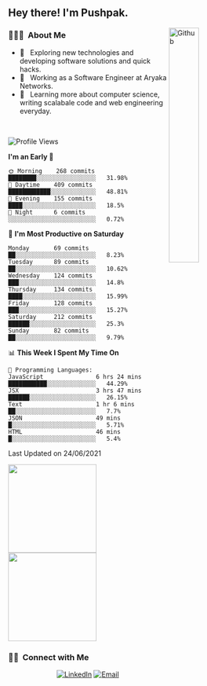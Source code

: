<h2> Hey there! I'm Pushpak.</h2>

<img width="35%" align="right" alt="Github" src="https://user-images.githubusercontent.com/48678280/88862734-4903af80-d201-11ea-968b-9c939d88a37c.gif" />

<h3> 👨🏻‍💻 &nbsp;About Me </h3>

- 🤔 &nbsp; Exploring new technologies and developing software solutions and quick hacks.
- 💼 &nbsp; Working as a Software Engineer at Aryaka Networks.
- 🌱 &nbsp; Learning more about computer science, writing scalabale code and web engineering everyday.

<!-- <h3> 🛠 &nbsp;Tech Stack</h3> -->

<!-- - 🌐 &nbsp;
  ![JavaScript](https://img.shields.io/badge/-JavaScript-333333?style=flat&logo=javascript)
  ![React](https://img.shields.io/badge/-React-333333?style=flat&logo=react)
  ![Vue](https://img.shields.io/badge/-Vue-333333?style=flat&logo=vue,js)
  ![Node.js](https://img.shields.io/badge/-Node.js-333333?style=flat&logo=node.js) -->
  
<!-- - 💻 &nbsp;
  ![Java](https://img.shields.io/badge/-Java-333333?style=flat&logo=Java&logoColor=007396)
- 🛢 &nbsp;
  ![MySQL](https://img.shields.io/badge/-MySQL-333333?style=flat&logo=mysql)
- ⚙️ &nbsp;
  ![Git](https://img.shields.io/badge/-Git-333333?style=flat&logo=git)
- 🔧 &nbsp;
  ![Visual Studio Code](https://img.shields.io/badge/-Visual%20Studio%20Code-333333?style=flat&logo=visual-studio-code&logoColor=007ACC)
  ![Eclipse](https://img.shields.io/badge/-Eclipse-333333?style=flat&logo=eclipse-ide&logoColor=2C2255) -->

<br/>

<!--START_SECTION:waka-->
![Profile Views](http://img.shields.io/badge/Profile%20Views-1-blue)

**I'm an Early 🐤** 

```text
🌞 Morning    268 commits    ████████░░░░░░░░░░░░░░░░░   31.98% 
🌆 Daytime    409 commits    ████████████░░░░░░░░░░░░░   48.81% 
🌃 Evening    155 commits    ████░░░░░░░░░░░░░░░░░░░░░   18.5% 
🌙 Night      6 commits      ░░░░░░░░░░░░░░░░░░░░░░░░░   0.72%

```
📅 **I'm Most Productive on Saturday** 

```text
Monday       69 commits     ██░░░░░░░░░░░░░░░░░░░░░░░   8.23% 
Tuesday      89 commits     ██░░░░░░░░░░░░░░░░░░░░░░░   10.62% 
Wednesday    124 commits    ███░░░░░░░░░░░░░░░░░░░░░░   14.8% 
Thursday     134 commits    ████░░░░░░░░░░░░░░░░░░░░░   15.99% 
Friday       128 commits    ███░░░░░░░░░░░░░░░░░░░░░░   15.27% 
Saturday     212 commits    ██████░░░░░░░░░░░░░░░░░░░   25.3% 
Sunday       82 commits     ██░░░░░░░░░░░░░░░░░░░░░░░   9.79%

```


📊 **This Week I Spent My Time On** 

```text
💬 Programming Languages: 
JavaScript               6 hrs 24 mins       ███████████░░░░░░░░░░░░░░   44.29% 
JSX                      3 hrs 47 mins       ██████░░░░░░░░░░░░░░░░░░░   26.15% 
Text                     1 hr 6 mins         ██░░░░░░░░░░░░░░░░░░░░░░░   7.7% 
JSON                     49 mins             █░░░░░░░░░░░░░░░░░░░░░░░░   5.71% 
HTML                     46 mins             █░░░░░░░░░░░░░░░░░░░░░░░░   5.4%

```


 Last Updated on 24/06/2021
<!--END_SECTION:waka-->


<a href="https://github.com/PushpakB3096">
  <img height="180em" src="https://github-readme-stats.vercel.app/api?username=PushpakB3096&show_icons=true&theme=merko" />
  <img height="180em" src="https://github-readme-stats.vercel.app/api/top-langs/?username=PushpakB3096&theme=merko&layout=compact" />
</a>

<br/>

<h3> 🤝🏻 &nbsp;Connect with Me </h3>

<p align="center">
<!-- <a href="https://www.adityavsingh.com/"><img alt="Website" src="https://img.shields.io/badge/Website-www.adityavsingh.com-blue?style=flat-square&logo=google-chrome"></a> -->
<a href="https://www.linkedin.com/in/pushpak-bhattacharya/"><img alt="LinkedIn" src="https://img.shields.io/badge/LinkedIn-Pushpak%20Bhattacharya-blue?style=flat-square&logo=linkedin"></a>
<a href="mailto:rtpushpak@gmail.com"><img alt="Email" src="https://img.shields.io/badge/Email-rtpushpak@gmail.com-blue?style=flat-square&logo=gmail"></a>
</p>
